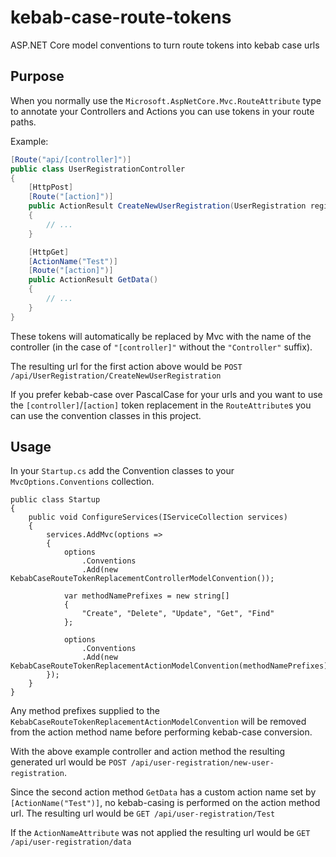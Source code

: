 # kebab-case-route-tokens

ASP.NET Core model conventions to turn route tokens into kebab case urls

## Purpose

When you normally use the `Microsoft.AspNetCore.Mvc.RouteAttribute` type to annotate your Controllers and Actions you can use tokens in your route paths.

Example:

```csharp
[Route("api/[controller]")]
public class UserRegistrationController
{
    [HttpPost]
    [Route("[action]")]
    public ActionResult CreateNewUserRegistration(UserRegistration registration)
    {
        // ...
    }

    [HttpGet]
    [ActionName("Test")]
    [Route("[action]")]
    public ActionResult GetData()
    {
        // ...
    }
}
```

These tokens will automatically be replaced by Mvc with the name of the controller (in the case of `"[controller]"` without the `"Controller"` suffix).

The resulting url for the first action above would be `POST /api/UserRegistration/CreateNewUserRegistration`

If you prefer kebab-case over PascalCase for your urls and you want to use the `[controller]`/`[action]` token replacement in the `RouteAttribute`s you can use the convention classes in this project.

## Usage

In your `Startup.cs` add the Convention classes to your `MvcOptions.Conventions` collection.

```chsarp
public class Startup
{
    public void ConfigureServices(IServiceCollection services)
    {
        services.AddMvc(options =>
        {
            options
                .Conventions
                .Add(new KebabCaseRouteTokenReplacementControllerModelConvention());

            var methodNamePrefixes = new string[]
            {
                "Create", "Delete", "Update", "Get", "Find"
            };

            options
                .Conventions
                .Add(new KebabCaseRouteTokenReplacementActionModelConvention(methodNamePrefixes));
        });
    }
}
```

Any method prefixes supplied to the `KebabCaseRouteTokenReplacementActionModelConvention` will be removed from the action method name before performing kebab-case conversion.

With the above example controller and action method the resulting generated url would be `POST /api/user-registration/new-user-registration`.

Since the second action method `GetData` has a custom action name set by `[ActionName("Test")]`, no kebab-casing is performed on the action method url. The resulting url would be `GET /api/user-registration/Test`

If the `ActionNameAttribute` was not applied the resulting url would be `GET /api/user-registration/data`